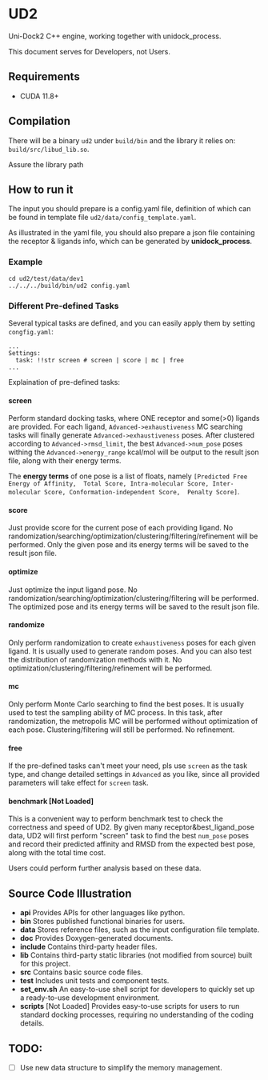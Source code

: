 # UD2

Uni-Dock2 C++ engine, working together with unidock_process.

This document serves for Developers, not Users.

## Requirements
* CUDA 11.8+


## Compilation
There will be a binary `ud2` under `build/bin` and the library it relies on: `build/src/libud_lib.so`.

Assure the library path  


## How to run it
The input you should prepare is a config.yaml file, definition of which can be found 
in template file `ud2/data/config_template.yaml`.

As illustrated in the yaml file, you should also prepare a json file containing the 
receptor & ligands info, which can be generated by **unidock_process**.

### Example
```shell
cd ud2/test/data/dev1
../../../build/bin/ud2 config.yaml
```

### Different Pre-defined Tasks
Several typical tasks are defined, and you can easily apply them by setting `congfig.yaml`:
```shell
...
Settings:
  task: !!str screen # screen | score | mc | free
...
```
Explaination of pre-defined tasks:

#### screen
Perform standard docking tasks, where ONE receptor and some(>0) ligands are provided. 
For each ligand, `Advanced->exhaustiveness` MC searching tasks will finally generate 
`Advanced->exhaustiveness` poses. After clustered according to `Advanced->rmsd_limit`,
the best `Advanced->num_pose` poses withing the `Advanced->energy_range` kcal/mol
will be output to the result json file, along with their energy terms.

The **energy terms** of one pose is a list of floats, namely `[Predicted Free Energy of Affinity, 
Total Score, Intra-molecular Score, Inter-molecular Score, Conformation-independent Score, 
Penalty Score]`.

#### score
Just provide score for the current pose of each providing ligand. No 
randomization/searching/optimization/clustering/filtering/refinement will be performed.
Only the given pose and its energy terms will be saved to the result json file.

#### optimize
Just optimize the input ligand pose. No randomization/searching/optimization/clustering/filtering will be performed.
The optimized pose and its energy terms will be saved to the result json file.

#### randomize
Only perform randomization to create `exhaustiveness` poses for each given ligand. It is usually used to generate
random poses. And you can also test the distribution of randomization methods with it.
No optimization/clustering/filtering/refinement will be performed.

#### mc
Only perform Monte Carlo searching to find the best poses. It is usually used to test the 
sampling ability of MC process. In this task, after randomization, the metropolis MC will 
be performed without optimization of each pose. 
Clustering/filtering will still be performed.
No refinement.

#### free
If the pre-defined tasks can't meet your need, pls use `screen` as the task type, and change
detailed settings in `Advanced` as you like, since all provided parameters will take effect for 
`screen` task.

#### benchmark [Not Loaded]
This is a convenient way to perform benchmark test to check the correctness and speed of UD2.
By given many receptor&best_ligand_pose data, UD2 will first perform "screen" task to find the
best `num_pose` poses and record their predicted affinity and RMSD from the expected best pose,
along with the total time cost.

Users could perform further analysis based on these data.

## Source Code Illustration
* **api** Provides APIs for other languages like python.
* **bin** Stores published functional binaries for users.
* **data** Stores reference files, such as the input configuration file template.
* **doc** Provides Doxygen-generated documents.
* **include** Contains third-party header files.
* **lib** Contains third-party static libraries (not modified from source) built for this project.
* **src** Contains basic source code files.
* **test** Includes unit tests and component tests.
* **set_env.sh** An easy-to-use shell script for developers to quickly set up a ready-to-use development environment.
* **scripts** [Not Loaded] Provides easy-to-use scripts for users to run standard docking processes, requiring no understanding of the coding details.

## TODO:
- [ ] Use new data structure to simplify the memory management. 


   
